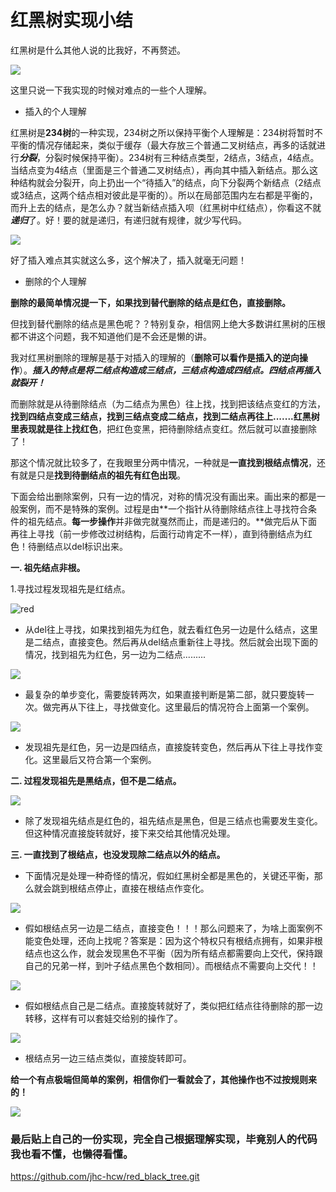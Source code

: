 # 红黑树实现小结

红黑树是什么其他人说的比我好，不再赘述。

![](./img/JPEG11.jpeg)

这里只说一下我实现的时候对难点的一些个人理解。
-  插入的个人理解

红黑树是**234树**的一种实现，234树之所以保持平衡个人理解是：234树将暂时不平衡的情况存储起来，类似于缓存（最大存放三个普通二叉树结点，再多的话就进行***分裂***，分裂时候保持平衡）。234树有三种结点类型，2结点，3结点，4结点。当结点变为4结点（里面是三个普通二叉树结点），再向其中插入新结点。那么这种结构就会分裂开，向上扔出一个“待插入”的结点，向下分裂两个新结点（2结点或3结点，这两个结点相对彼此是平衡的）。所以在局部范围内左右都是平衡的，而升上去的结点，是怎么办？就当新结点插入呗（红黑树中红结点），你看这不就***递归***了。好！要的就是递归，有递归就有规律，就少写代码。




![](./img/JPEG10.jpeg)

好了插入难点其实就这么多，这个解决了，插入就毫无问题！

- 删除的个人理解

**删除的最简单情况提一下，如果找到替代删除的结点是红色，直接删除。**

但找到替代删除的结点是黑色呢？？特别复杂，相信网上绝大多数讲红黑树的压根都不讲这个问题，我不知道他们是不会还是懒的讲。

我对红黑树删除的理解是基于对插入的理解的（**删除可以看作是插入的逆向操作**）。***插入的特点是将二结点构造成三结点，三结点构造成四结点。四结点再插入就裂开！***

而删除就是从待删除结点（为二结点为黑色）往上找，找到把该结点变红的方法，**找到四结点变成三结点，找到三结点变成二结点，找到二结点再往上.......**红黑树里表现就是**往上找红色**，把红色变黑，把待删除结点变红。然后就可以直接删除了！

那这个情况就比较多了，在我眼里分两中情况，一种就是**一直找到根结点情况**，还有就是只是**找到待删结点的祖先有红色出现**。

下面会给出删除案例，只有一边的情况，对称的情况没有画出来。画出来的都是一般案例，而不是特殊的案例。过程是由**一个指针从待删除结点往上寻找符合条件的祖先结点。**每一步操作**并非做完就戛然而止，而是递归的。**做完后从下面再往上寻找（前一步修改过树结构，后面行动肯定不一样），直到待删结点为红色！待删结点以del标识出来。

**一. 祖先结点非根。**

1.寻找过程发现祖先是红结点。

![red](./img/JPEG.jpeg)

- 从del往上寻找，如果找到祖先为红色，就去看红色另一边是什么结点，这里是二结点，直接变色。然后再从del结点重新往上寻找。然后就会出现下面的情况，找到祖先为红色，另一边为二结点.........







![](./img/JPEG2.jpeg)

- 最复杂的单步变化，需要旋转两次，如果直接判断是第二部，就只要旋转一次。做完再从下往上，寻找做变化。这里最后的情况符合上面第一个案例。





![](./img/JPEG3.jpeg)

- 发现祖先是红色，另一边是四结点，直接旋转变色，然后再从下往上寻找作变化。这里最后又符合第一个案例。





**二. 过程发现祖先是黑结点，但不是二结点。**

![](./img/JPEG5.jpeg)

- 除了发现祖先结点是红色的，祖先结点是黑色，但是三结点也需要发生变化。但这种情况直接旋转就好，接下来交给其他情况处理。

**三.  一直找到了根结点，也没发现除二结点以外的结点。**

- 下面情况是处理一种奇怪的情况，假如红黑树全都是黑色的，关键还平衡，那么就会跳到根结点停止，直接在根结点作变化。

![](./img/JPEG7.jpeg)

- 假如根结点另一边是二结点，直接变色！！！那么问题来了，为啥上面案例不能变色处理，还向上找呢？答案是：因为这个特权只有根结点拥有，如果非根结点也这么作，就会发现黑色不平衡（因为所有结点都需要向上交代，保持跟自己的兄弟一样，到叶子结点黑色个数相同）。而根结点不需要向上交代！！





![](./img/JPEG9.jpeg)

- 假如根结点自己是二结点。直接旋转就好了，类似把红结点往待删除的那一边转移，这样有可以套娃交给别的操作了。



![](./img/JPEG8.jpeg)

- 根结点另一边三结点类似，直接旋转即可。

**给一个有点极端但简单的案例，相信你们一看就会了，其他操作也不过按规则来的！**

![](./img/JPEG12.jpeg)

### 最后贴上自己的一份实现，完全自己根据理解实现，毕竟别人的代码我也看不懂，也懒得看懂。



https://github.com/jhc-hcw/red_black_tree.git
